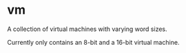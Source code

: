 # vm
A collection of virtual machines with varying word sizes.

Currently only contains an 8-bit and a 16-bit virtual machine.
